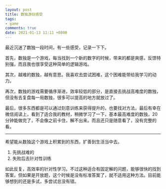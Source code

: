 ```yaml
---
layout: post
title: 数独游玩感受
tags:
- game
comments: true
date: 2021-01-13 11:11 +0800
---
```

最近沉迷了数独一段时间，有一些感受，记录一下下。

首先，数独是一个游戏，每当找到一个新的数字的时候，带来的都是爽感，反馈特别强，而且我也很享受这种简单的逻辑游戏。

其次，越难的数独，越有意思。我喜欢去尝试困难，这个困难能带给我学习的动力。

再次，数独的游戏需要循序渐进，效率较低的部分，是直接去挑战高难度的数独，但没有去复盘每一局数独，很多可以提高的地方就放过了。

最后，很多东西都是可以通过刻意训练来获得提升的，也要找对方法，最后有幸在微信阅读上，看到了适合我的教材，稍微学习了一下，基本最高难度的数独，20分钟能做完了，不会像之前卡住，解不出来。而且还只是随意看了，没有完整的看。

---

希望能从数独这个游戏上积累到的东西，扩善到生活当中去。

1. 先挑战难的
2. 失败后去针对性训练

如此反复，高效率的针对性学习。不过这种适合有固定解的问题，能够很快的找到答案，但如果是开放题，这个时候是没有标准答案了，就不适用这种方法。目前能够想到的还是多试，多尝试总没有错。
